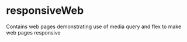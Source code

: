 # responsiveWeb
Contains web pages demonstrating use of media query and flex to make web pages responsive

